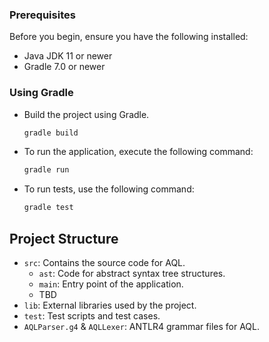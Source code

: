### Prerequisites

Before you begin, ensure you have the following installed:

- Java JDK 11 or newer
- Gradle 7.0 or newer

### Using Gradle

- Build the project using Gradle.

  ```sh
  gradle build
  ```

- To run the application, execute the following command:

  ```sh
  gradle run
  ```

- To run tests, use the following command:

  ```sh
  gradle test
  ```

## Project Structure

- `src`: Contains the source code for AQL.
  - `ast`: Code for abstract syntax tree structures.
  - `main`: Entry point of the application.
  - TBD
- `lib`: External libraries used by the project.
- `test`: Test scripts and test cases.
- `AQLParser.g4` & `AQLLexer`: ANTLR4 grammar files for AQL.
